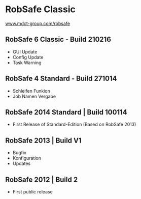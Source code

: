 # RobSafe Classic
www.mdct-group.com/robsafe


## RobSafe 6 Classic - Build 210216
- GUI Update
- Config Update
- Task Warning


## RobSafe 4 Standard - Build 271014
- Schleifen Funkion
- Job Namen Vergabe


## RobSafe 2014 Standard | Build 100114
- First Release of Standard-Edition (Based on RobSafe 2013)


## RobSafe 2013 | Build V1
- Bugfix
- Konfiguration
- Updates


## RobSafe 2012  | Build 2
- First public release

